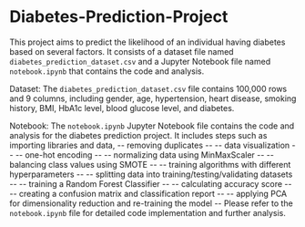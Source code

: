 # Diabetes-Prediction-Project
This project aims to predict the likelihood of an individual having diabetes based on several factors. It consists of a dataset file named `diabetes_prediction_dataset.csv` and a Jupyter Notebook file named `notebook.ipynb` that contains the code and analysis.

Dataset:
The `diabetes_prediction_dataset.csv` file contains 100,000 rows and 9 columns, including gender, age, hypertension, heart disease, smoking history, BMI, HbA1c level, blood glucose level, and diabetes.

Notebook:
The `notebook.ipynb` Jupyter Notebook file contains the code and analysis for the diabetes prediction project. 
It includes steps such as importing libraries and data, 
-- removing duplicates --
-- data visualization --
-- one-hot encoding --
-- normalizing data using MinMaxScaler --
-- balancing class values using SMOTE --
-- training algorithms with different hyperparameters -- 
-- splitting data into training/testing/validating datasets --
-- training a Random Forest Classifier -- 
-- calculating accuracy score -- 
-- creating a confusion matrix and classification report -- 
-- applying PCA for dimensionality reduction and re-training the model -- 
Please refer to the `notebook.ipynb` file for detailed code implementation and further analysis.

